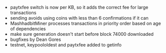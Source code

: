 * paytxfee switch is now per KB, so it adds the correct fee for large transactions
* sending avoids using coins with less than 6 confirmations if it can
* MashhadbitMiner processes transactions in priority order based on age of dependencies
* make sure generation doesn't start before block 74000 downloaded
* bugfixes by Dean Gores
* testnet, keypoololdest and paytxfee added to getinfo
